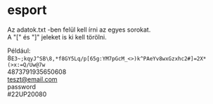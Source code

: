 # esport
Az adatok.txt -ben felül kell írni az egyes sorokat.<br/>
A "[" és "]" jeleket is ki kell törölni.

Például:
8`E3~;kqyJ^SB\8,*f8GY5Lq/p[65g:YM7pGcM_<>)k^PAeYv8wxGzxhc2#]=2X*(>x:=Q/Uw@7w`<br/>
4873791935650608<br/>
teszt@email.com<br/>
password<br/>
#22UP20080<br/>
